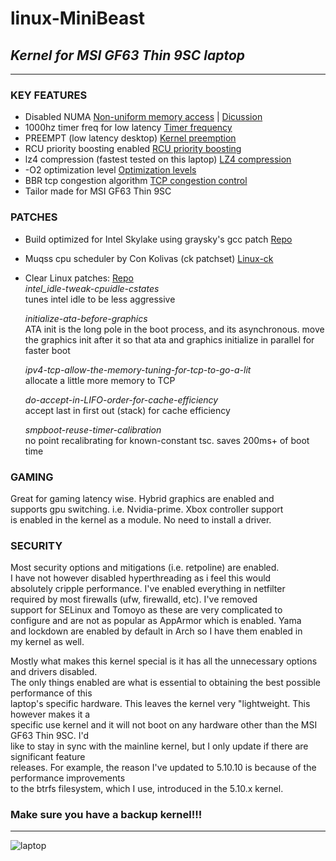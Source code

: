 # **linux-MiniBeast**
## *Kernel for MSI GF63 Thin 9SC laptop*
___

### KEY FEATURES
+ Disabled NUMA [Non-uniform memory access](https://en.wikipedia.org/wiki/Non-uniform_memory_access) | [Dicussion](https://unix.stackexchange.com/questions/92302/enabling-numa-for-intel-core-i7)
+ 1000hz timer freq for low latency [Timer frequency](https://elinux.org/Kernel_Timer_Systems)
+ PREEMPT (low latency desktop) [Kernel preemption](https://en.wikipedia.org/wiki/Kernel_preemption) 
+ RCU priority boosting enabled [RCU priority boosting](https://wiki.linuxfoundation.org/realtime/documentation/technical_details/rcu#rcu_priority_boosting)
+ lz4 compression (fastest tested on this laptop) [LZ4 compression](https://en.wikipedia.org/wiki/LZ4_(compression_algorithm))
+ -O2 optimization level [Optimization levels](https://gcc.gnu.org/onlinedocs/gnat_ugn/Optimization-Levels.html)
+ BBR tcp congestion algorithm [TCP congestion control](https://en.wikipedia.org/wiki/TCP_congestion_control)
+ Tailor made for MSI GF63 Thin 9SC

### PATCHES
+ Build optimized for Intel Skylake using graysky's gcc patch [Repo](https://github.com/graysky2/kernel_gcc_patch)
+ Muqss cpu scheduler by Con Kolivas (ck patchset) [Linux-ck](https://wiki.archlinux.org/index.php/linux-ck)
+ Clear Linux patches: [Repo](https://github.com/clearlinux-pkgs/linux)  
    *intel_idle-tweak-cpuidle-cstates*  
    tunes intel idle to be less aggressive  
    
    *initialize-ata-before-graphics*  
    ATA init is the long pole in the boot process, and its asynchronous.
    move the graphics init after it so that ata and graphics initialize
    in parallel for faster boot  
    
    *ipv4-tcp-allow-the-memory-tuning-for-tcp-to-go-a-lit*  
    allocate a little more memory to TCP  
    
    *do-accept-in-LIFO-order-for-cache-efficiency*  
    accept last in first out (stack) for cache efficiency  
    
    *smpboot-reuse-timer-calibration*  
    no point recalibrating for known-constant tsc. saves 200ms+ of boot time  
    
### GAMING  
Great for gaming latency wise. Hybrid graphics are enabled and  
supports gpu switching. i.e. Nvidia-prime. Xbox controller support  
is enabled in the kernel as a module. No need to install a driver.

### SECURITY  
Most security options and mitigations (i.e. retpoline) are enabled.  
I have not however disabled hyperthreading as i feel this would  
absolutely cripple performance. I've enabled everything in netfilter   
required by most firewalls (ufw, firewalld, etc). I've removed  
support for SELinux and Tomoyo as these are very complicated to  
configure and are not as popular as AppArmor which is enabled. Yama  
and lockdown are enabled by default in Arch so I have them enabled in  
my kernel as well.  

Mostly what makes this kernel special is it has all the unnecessary options and drivers disabled.  
The only things enabled are what is essential to obtaining the best possible performance of this    
laptop's specific hardware. This leaves the kernel very "lightweight. This however makes it a  
specific use kernel and it will not boot on any hardware other than the MSI GF63 Thin 9SC. I'd  
like to stay in sync with the mainline kernel, but I only update if there are significant feature  
releases. For example, the reason I've updated to 5.10.10 is because of the performance improvements  
to the btrfs filesystem, which I use, introduced in the 5.10.x kernel.

### Make sure you have a backup kernel!!!

___
![laptop](https://images-na.ssl-images-amazon.com/images/I/61YRjVkb%2BuL._AC_SL1500_.jpg)
